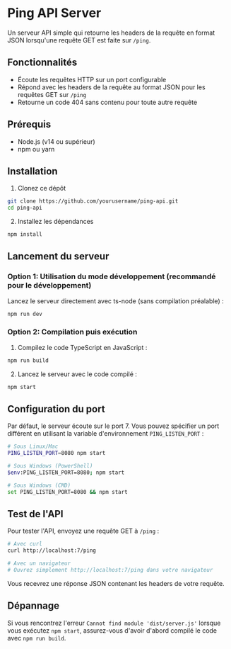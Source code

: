 # Ping API Server

Un serveur API simple qui retourne les headers de la requête en format JSON lorsqu'une requête GET est faite sur `/ping`.

## Fonctionnalités

- Écoute les requêtes HTTP sur un port configurable
- Répond avec les headers de la requête au format JSON pour les requêtes GET sur `/ping`
- Retourne un code 404 sans contenu pour toute autre requête

## Prérequis

- Node.js (v14 ou supérieur)
- npm ou yarn

## Installation

1. Clonez ce dépôt
```bash
git clone https://github.com/yourusername/ping-api.git
cd ping-api
```

2. Installez les dépendances
```bash
npm install
```

## Lancement du serveur

### Option 1: Utilisation du mode développement (recommandé pour le développement)

Lancez le serveur directement avec ts-node (sans compilation préalable) :

```bash
npm run dev
```

### Option 2: Compilation puis exécution

1. Compilez le code TypeScript en JavaScript :
```bash
npm run build
```

2. Lancez le serveur avec le code compilé :
```bash
npm start
```

## Configuration du port

Par défaut, le serveur écoute sur le port 7. Vous pouvez spécifier un port différent en utilisant la variable d'environnement `PING_LISTEN_PORT` :

```bash
# Sous Linux/Mac
PING_LISTEN_PORT=8080 npm start

# Sous Windows (PowerShell)
$env:PING_LISTEN_PORT=8080; npm start

# Sous Windows (CMD)
set PING_LISTEN_PORT=8080 && npm start
```

## Test de l'API

Pour tester l'API, envoyez une requête GET à `/ping` :

```bash
# Avec curl
curl http://localhost:7/ping

# Avec un navigateur
# Ouvrez simplement http://localhost:7/ping dans votre navigateur
```

Vous recevrez une réponse JSON contenant les headers de votre requête.



## Dépannage

Si vous rencontrez l'erreur `Cannot find module 'dist/server.js'` lorsque vous exécutez `npm start`, assurez-vous d'avoir d'abord compilé le code avec `npm run build`.